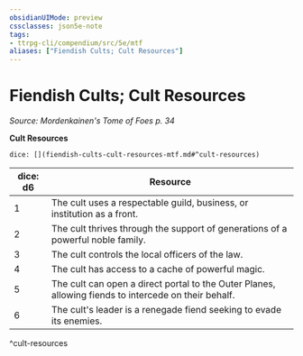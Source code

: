 ```yaml
---
obsidianUIMode: preview
cssclasses: json5e-note
tags:
- ttrpg-cli/compendium/src/5e/mtf
aliases: ["Fiendish Cults; Cult Resources"]
---
```

# Fiendish Cults; Cult Resources
*Source: Mordenkainen's Tome of Foes p. 34* 

**Cult Resources**

`dice: [](fiendish-cults-cult-resources-mtf.md#^cult-resources)`

| dice: d6 | Resource |
|----------|----------|
| 1 | The cult uses a respectable guild, business, or institution as a front. |
| 2 | The cult thrives through the support of generations of a powerful noble family. |
| 3 | The cult controls the local officers of the law. |
| 4 | The cult has access to a cache of powerful magic. |
| 5 | The cult can open a direct portal to the Outer Planes, allowing fiends to intercede on their behalf. |
| 6 | The cult's leader is a renegade fiend seeking to evade its enemies. |
^cult-resources